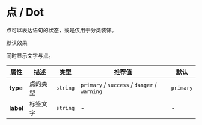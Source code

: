 # 点 / Dot

点可以表达语句的状态，或是仅用于分类装饰。

<ex-code name="ex-dot-basic">

默认效果

</ex-code>

<ex-code name="ex-dot-label">

同时显示文字与点。

</ex-code>

<ex-footer>

| 属性      | 描述     | 类型     | 推荐值                                       | 默认      |
| --------- | -------- | -------- | -------------------------------------------- | --------- |
| **type**  | 点的类型 | `string` | `primary` / `success` / `danger` / `warning` | `primary` |
| **label** | 标签文字 | `string` | -                                            | -         |

</ex-footer>
